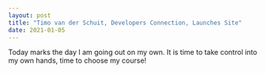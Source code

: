 ```yaml
---
layout: post
title: "Timo van der Schuit, Developers Connection, Launches Site"
date: 2021-01-05
---
```


Today marks the day I am going out on my own. It is time to take control into my own hands, time to choose my course!
